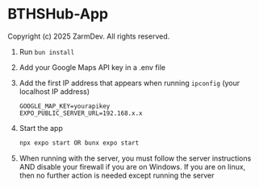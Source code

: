 # BTHSHub-App
Copyright (c) 2025 ZarmDev. All rights reserved.
1. Run ```bun install```
2. Add your Google Maps API key in a .env file
3. Add the first IP address that appears when running ```ipconfig``` (your localhost IP address)
   ```
   GOOGLE_MAP_KEY=yourapikey
   EXPO_PUBLIC_SERVER_URL=192.168.x.x
   ```

4. Start the app

   ```bash
   npx expo start OR bunx expo start
   ```
5. When running with the server, you must follow the server instructions AND disable your firewall if you are on Windows. If you are on linux, then no further action is needed except running the server

